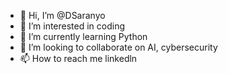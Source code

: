 - 👋 Hi, I’m @DSaranyo
- 👀 I’m interested in coding
- 🌱 I’m currently learning Python
- 💞️ I’m looking to collaborate on AI, cybersecurity
- 📫 How to reach me linkedln 


<!---
DSaranyo/DSaranyo is a ✨ special ✨ repository because its `README.md` (this file) appears on your GitHub profile.
You can click the Preview link to take a look at your changes.
--->
